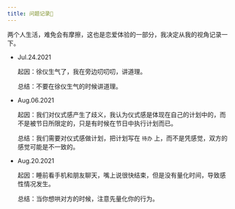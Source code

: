 ```yaml
---
title: 问题记录📓
---
```


两个人生活，难免会有摩擦，这也是恋爱体验的一部分，我决定从我的视角记录一下。

- Jul.24.2021
 
  起因：徐仪生气了，我在旁边叨叨叨，讲道理。
  
  总结：不要在徐仪生气的时候讲道理。
  
- Aug.06.2021

  起因：我们对仪式感产生了歧义，我认为仪式感是体现在自己的计划中的，而不是被节日所限定的，只是有时候在节日中执行计划而已。
  
  总结：我们需要对仪式感做计划，把计划写在 `待办` 上，而不是凭感觉，双方的感觉可能是不一致的。
  
- Aug.20.2021
  
  起因：睡前看手机和朋友聊天，嘴上说很快结束，但是没有量化时间，导致感性情况发生。
  
  总结：当你想哄对方的时候，注意先量化你的行为。
